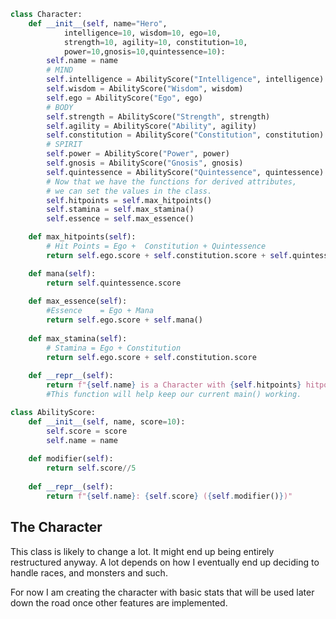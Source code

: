 ```python
class Character:
	def __init__(self, name="Hero",
			intelligence=10, wisdom=10, ego=10,
			strength=10, agility=10, constitution=10,
			power=10,gnosis=10,quintessence=10):
		self.name = name
		# MIND
		self.intelligence = AbilityScore("Intelligence", intelligence)
		self.wisdom = AbilityScore("Wisdom", wisdom)
		self.ego = AbilityScore("Ego", ego)
		# BODY
		self.strength = AbilityScore("Strength", strength)
		self.agility = AbilityScore("Ability", agility)
		self.constitution = AbilityScore("Constitution", constitution)
		# SPIRIT
		self.power = AbilityScore("Power", power)
		self.gnosis = AbilityScore("Gnosis", gnosis)
		self.quintessence = AbilityScore("Quintessence", quintessence)
		# Now that we have the functions for derived attributes,
		# we can set the values in the class.
		self.hitpoints = self.max_hitpoints()
		self.stamina = self.max_stamina()
		self.essence = self.max_essence()

	def max_hitpoints(self):
        # Hit Points = Ego +  Constitution + Quintessence
        return self.ego.score + self.constitution.score + self.quintessence.score

	def mana(self):
		return self.quintessence.score
        
	def max_essence(self):
		#Essence    = Ego + Mana
        return self.ego.score + self.mana()
        
	def max_stamina(self):
		# Stamina = Ego + Constitution
		return self.ego.score + self.constitution.score 
	
	def __repr__(self):
		return f"{self.name} is a Character with {self.hitpoints} hitpoints."
		#This function will help keep our current main() working.
```

```python
class AbilityScore:
	def __init__(self, name, score=10):
		self.score = score
		self.name = name
		
	def modifier(self):
		return self.score//5
		
	def __repr__(self):
		return f"{self.name}: {self.score} ({self.modifier()})"
```
## The Character
This class is likely to change a lot. It might end up being entirely restructured anyway. A lot depends on how I eventually end up deciding to handle races, and monsters and such.

For now I am creating the character with basic stats that will be used later down the road once other features are implemented.
